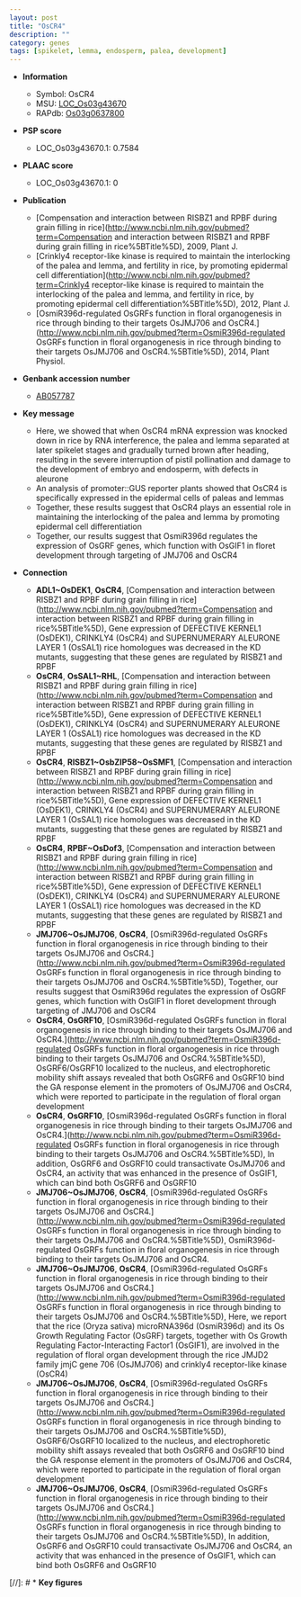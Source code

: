```yaml
---
layout: post
title: "OsCR4"
description: ""
category: genes
tags: [spikelet, lemma, endosperm, palea, development]
---
```


* **Information**  
    + Symbol: OsCR4  
    + MSU: [LOC_Os03g43670](http://rice.plantbiology.msu.edu/cgi-bin/ORF_infopage.cgi?orf=LOC_Os03g43670)  
    + RAPdb: [Os03g0637800](http://rapdb.dna.affrc.go.jp/viewer/gbrowse_details/irgsp1?name=Os03g0637800)  

* **PSP score**  
    + LOC_Os03g43670.1: 0.7584 

* **PLAAC score**  
    + LOC_Os03g43670.1: 0 

* **Publication**  
    + [Compensation and interaction between RISBZ1 and RPBF during grain filling in rice](http://www.ncbi.nlm.nih.gov/pubmed?term=Compensation and interaction between RISBZ1 and RPBF during grain filling in rice%5BTitle%5D), 2009, Plant J.
    + [Crinkly4 receptor-like kinase is required to maintain the interlocking of the palea and lemma, and fertility in rice, by promoting epidermal cell differentiation](http://www.ncbi.nlm.nih.gov/pubmed?term=Crinkly4 receptor-like kinase is required to maintain the interlocking of the palea and lemma, and fertility in rice, by promoting epidermal cell differentiation%5BTitle%5D), 2012, Plant J.
    + [OsmiR396d-regulated OsGRFs function in floral organogenesis in rice through binding to their targets OsJMJ706 and OsCR4.](http://www.ncbi.nlm.nih.gov/pubmed?term=OsmiR396d-regulated OsGRFs function in floral organogenesis in rice through binding to their targets OsJMJ706 and OsCR4.%5BTitle%5D), 2014, Plant Physiol.

* **Genbank accession number**  
    + [AB057787](http://www.ncbi.nlm.nih.gov/nuccore/AB057787)

* **Key message**  
    + Here, we showed that when OsCR4 mRNA expression was knocked down in rice by RNA interference, the palea and lemma separated at later spikelet stages and gradually turned brown after heading, resulting in the severe interruption of pistil pollination and damage to the development of embryo and endosperm, with defects in aleurone
    + An analysis of promoter::GUS reporter plants showed that OsCR4 is specifically expressed in the epidermal cells of paleas and lemmas
    + Together, these results suggest that OsCR4 plays an essential role in maintaining the interlocking of the palea and lemma by promoting epidermal cell differentiation
    + Together, our results suggest that OsmiR396d regulates the expression of OsGRF genes, which function with OsGIF1 in floret development through targeting of JMJ706 and OsCR4

* **Connection**  
    + __ADL1~OsDEK1__, __OsCR4__, [Compensation and interaction between RISBZ1 and RPBF during grain filling in rice](http://www.ncbi.nlm.nih.gov/pubmed?term=Compensation and interaction between RISBZ1 and RPBF during grain filling in rice%5BTitle%5D), Gene expression of DEFECTIVE KERNEL1 (OsDEK1), CRINKLY4 (OsCR4) and SUPERNUMERARY ALEURONE LAYER 1 (OsSAL1) rice homologues was decreased in the KD mutants, suggesting that these genes are regulated by RISBZ1 and RPBF
    + __OsCR4__, __OsSAL1~RHL__, [Compensation and interaction between RISBZ1 and RPBF during grain filling in rice](http://www.ncbi.nlm.nih.gov/pubmed?term=Compensation and interaction between RISBZ1 and RPBF during grain filling in rice%5BTitle%5D), Gene expression of DEFECTIVE KERNEL1 (OsDEK1), CRINKLY4 (OsCR4) and SUPERNUMERARY ALEURONE LAYER 1 (OsSAL1) rice homologues was decreased in the KD mutants, suggesting that these genes are regulated by RISBZ1 and RPBF
    + __OsCR4__, __RISBZ1~OsbZIP58~OsSMF1__, [Compensation and interaction between RISBZ1 and RPBF during grain filling in rice](http://www.ncbi.nlm.nih.gov/pubmed?term=Compensation and interaction between RISBZ1 and RPBF during grain filling in rice%5BTitle%5D), Gene expression of DEFECTIVE KERNEL1 (OsDEK1), CRINKLY4 (OsCR4) and SUPERNUMERARY ALEURONE LAYER 1 (OsSAL1) rice homologues was decreased in the KD mutants, suggesting that these genes are regulated by RISBZ1 and RPBF
    + __OsCR4__, __RPBF~OsDof3__, [Compensation and interaction between RISBZ1 and RPBF during grain filling in rice](http://www.ncbi.nlm.nih.gov/pubmed?term=Compensation and interaction between RISBZ1 and RPBF during grain filling in rice%5BTitle%5D), Gene expression of DEFECTIVE KERNEL1 (OsDEK1), CRINKLY4 (OsCR4) and SUPERNUMERARY ALEURONE LAYER 1 (OsSAL1) rice homologues was decreased in the KD mutants, suggesting that these genes are regulated by RISBZ1 and RPBF
    + __JMJ706~OsJMJ706__, __OsCR4__, [OsmiR396d-regulated OsGRFs function in floral organogenesis in rice through binding to their targets OsJMJ706 and OsCR4.](http://www.ncbi.nlm.nih.gov/pubmed?term=OsmiR396d-regulated OsGRFs function in floral organogenesis in rice through binding to their targets OsJMJ706 and OsCR4.%5BTitle%5D), Together, our results suggest that OsmiR396d regulates the expression of OsGRF genes, which function with OsGIF1 in floret development through targeting of JMJ706 and OsCR4
    + __OsCR4__, __OsGRF10__, [OsmiR396d-regulated OsGRFs function in floral organogenesis in rice through binding to their targets OsJMJ706 and OsCR4.](http://www.ncbi.nlm.nih.gov/pubmed?term=OsmiR396d-regulated OsGRFs function in floral organogenesis in rice through binding to their targets OsJMJ706 and OsCR4.%5BTitle%5D), OsGRF6/OsGRF10 localized to the nucleus, and electrophoretic mobility shift assays revealed that both OsGRF6 and OsGRF10 bind the GA response element in the promoters of OsJMJ706 and OsCR4, which were reported to participate in the regulation of floral organ development
    + __OsCR4__, __OsGRF10__, [OsmiR396d-regulated OsGRFs function in floral organogenesis in rice through binding to their targets OsJMJ706 and OsCR4.](http://www.ncbi.nlm.nih.gov/pubmed?term=OsmiR396d-regulated OsGRFs function in floral organogenesis in rice through binding to their targets OsJMJ706 and OsCR4.%5BTitle%5D), In addition, OsGRF6 and OsGRF10 could transactivate OsJMJ706 and OsCR4, an activity that was enhanced in the presence of OsGIF1, which can bind both OsGRF6 and OsGRF10
    + __JMJ706~OsJMJ706__, __OsCR4__, [OsmiR396d-regulated OsGRFs function in floral organogenesis in rice through binding to their targets OsJMJ706 and OsCR4.](http://www.ncbi.nlm.nih.gov/pubmed?term=OsmiR396d-regulated OsGRFs function in floral organogenesis in rice through binding to their targets OsJMJ706 and OsCR4.%5BTitle%5D), OsmiR396d-regulated OsGRFs function in floral organogenesis in rice through binding to their targets OsJMJ706 and OsCR4.
    + __JMJ706~OsJMJ706__, __OsCR4__, [OsmiR396d-regulated OsGRFs function in floral organogenesis in rice through binding to their targets OsJMJ706 and OsCR4.](http://www.ncbi.nlm.nih.gov/pubmed?term=OsmiR396d-regulated OsGRFs function in floral organogenesis in rice through binding to their targets OsJMJ706 and OsCR4.%5BTitle%5D), Here, we report that the rice (Oryza sativa) microRNA396d (OsmiR396d) and its Os Growth Regulating Factor (OsGRF) targets, together with Os Growth Regulating Factor-Interacting Factor1 (OsGIF1), are involved in the regulation of floral organ development through the rice JMJD2 family jmjC gene 706 (OsJMJ706) and crinkly4 receptor-like kinase (OsCR4)
    + __JMJ706~OsJMJ706__, __OsCR4__, [OsmiR396d-regulated OsGRFs function in floral organogenesis in rice through binding to their targets OsJMJ706 and OsCR4.](http://www.ncbi.nlm.nih.gov/pubmed?term=OsmiR396d-regulated OsGRFs function in floral organogenesis in rice through binding to their targets OsJMJ706 and OsCR4.%5BTitle%5D), OsGRF6/OsGRF10 localized to the nucleus, and electrophoretic mobility shift assays revealed that both OsGRF6 and OsGRF10 bind the GA response element in the promoters of OsJMJ706 and OsCR4, which were reported to participate in the regulation of floral organ development
    + __JMJ706~OsJMJ706__, __OsCR4__, [OsmiR396d-regulated OsGRFs function in floral organogenesis in rice through binding to their targets OsJMJ706 and OsCR4.](http://www.ncbi.nlm.nih.gov/pubmed?term=OsmiR396d-regulated OsGRFs function in floral organogenesis in rice through binding to their targets OsJMJ706 and OsCR4.%5BTitle%5D), In addition, OsGRF6 and OsGRF10 could transactivate OsJMJ706 and OsCR4, an activity that was enhanced in the presence of OsGIF1, which can bind both OsGRF6 and OsGRF10

[//]: # * **Key figures**  


